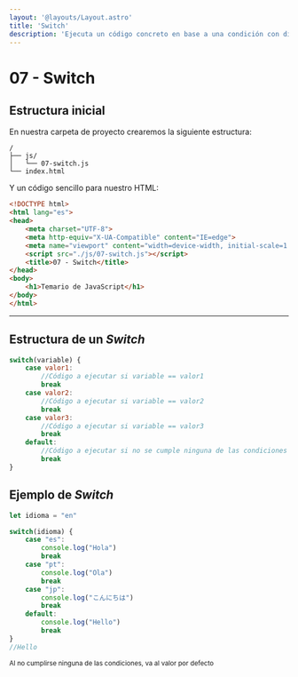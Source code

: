 ```yaml
---
layout: '@layouts/Layout.astro'
title: 'Switch'
description: 'Ejecuta un código concreto en base a una condición con diversos valores'
---
```

# 07 - Switch

## Estructura inicial

En nuestra carpeta de proyecto crearemos la siguiente estructura:

```
/
├── js/
│   └── 07-switch.js
└── index.html
```

Y un código sencillo para nuestro HTML:

```html
<!DOCTYPE html>
<html lang="es">
<head>
    <meta charset="UTF-8">
    <meta http-equiv="X-UA-Compatible" content="IE=edge">
    <meta name="viewport" content="width=device-width, initial-scale=1.0">
    <script src="./js/07-switch.js"></script>
    <title>07 - Switch</title>
</head>
<body>
    <h1>Temario de JavaScript</h1>
</body>
</html>
```

<hr>

## Estructura de un *Switch*

```js
switch(variable) {
    case valor1:
        //Código a ejecutar si variable == valor1
        break
    case valor2:
        //Código a ejecutar si variable == valor2
        break
    case valor3:
        //Código a ejecutar si variable == valor3
        break
    default:
        //Código a ejecutar si no se cumple ninguna de las condiciones anteriores
        break
}
```

## Ejemplo de *Switch*

```js
let idioma = "en"

switch(idioma) {
    case "es":
        console.log("Hola")
        break
    case "pt":
        console.log("Ola")
        break
    case "jp":
        console.log("こんにちは")
        break
    default:
        console.log("Hello")
        break
}
//Hello
```
<small>Al no cumplirse ninguna de las condiciones, va al valor por defecto</small>